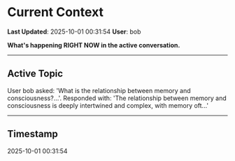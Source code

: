 # Current Context

**Last Updated**: 2025-10-01 00:31:54
**User**: bob

**What's happening RIGHT NOW in the active conversation.**

---

## Active Topic

User bob asked: 'What is the relationship between memory and consciousness?...'. Responded with: 'The relationship between memory and consciousness is deeply intertwined and complex, with memory oft...'

---

## Timestamp

2025-10-01 00:31:54

